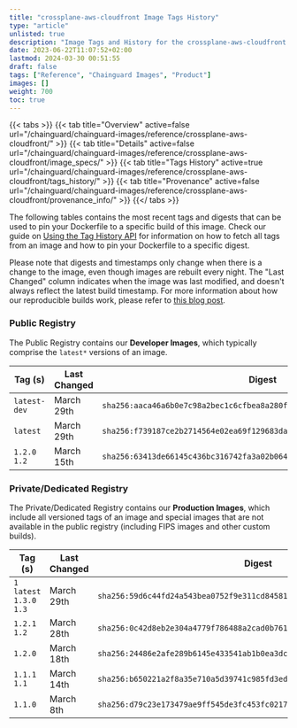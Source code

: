 ```yaml
---
title: "crossplane-aws-cloudfront Image Tags History"
type: "article"
unlisted: true
description: "Image Tags and History for the crossplane-aws-cloudfront Chainguard Image"
date: 2023-06-22T11:07:52+02:00
lastmod: 2024-03-30 00:51:55
draft: false
tags: ["Reference", "Chainguard Images", "Product"]
images: []
weight: 700
toc: true
---
```


{{< tabs >}}
{{< tab title="Overview" active=false url="/chainguard/chainguard-images/reference/crossplane-aws-cloudfront/" >}}
{{< tab title="Details" active=false url="/chainguard/chainguard-images/reference/crossplane-aws-cloudfront/image_specs/" >}}
{{< tab title="Tags History" active=true url="/chainguard/chainguard-images/reference/crossplane-aws-cloudfront/tags_history/" >}}
{{< tab title="Provenance" active=false url="/chainguard/chainguard-images/reference/crossplane-aws-cloudfront/provenance_info/" >}}
{{</ tabs >}}

The following tables contains the most recent tags and digests that can be used to pin your Dockerfile to a specific build of this image. Check our guide on [Using the Tag History API](/chainguard/chainguard-images/using-the-tag-history-api/) for information on how to fetch all tags from an image and how to pin your Dockerfile to a specific digest.

Please note that digests and timestamps only change when there is a change to the image, even though images are rebuilt every night. The "Last Changed" column indicates when the image was last modified, and doesn't always reflect the latest build timestamp. For more information about how our reproducible builds work, please refer to [this blog post](https://www.chainguard.dev/unchained/reproducing-chainguards-reproducible-image-builds).

### Public Registry
The Public Registry contains our **Developer Images**, which typically comprise the `latest*` versions of an image.

| Tag (s)        | Last Changed | Digest                                                                    |
|----------------|--------------|---------------------------------------------------------------------------|
|  `latest-dev`  | March 29th   | `sha256:aaca46a6b0e7c98a2bec1c6cfbea8a280fd6aa3a96e0f4c3b5f1e1f8ec1b8ac0` |
|  `latest`      | March 29th   | `sha256:f739187ce2b2714564e02ea69f129683dada49025b5d8b73a35b955a503e7764` |
|  `1.2.0` `1.2` | March 15th   | `sha256:63413de66145c436bc316742fa3a02b064741c3b282c86e0a45d3902fa41ad99` |


### Private/Dedicated Registry
The Private/Dedicated Registry contains our **Production Images**, which include all versioned tags of an image and special images that are not available in the public registry (including FIPS images and other custom builds).

| Tag (s)                     | Last Changed | Digest                                                                    |
|-----------------------------|--------------|---------------------------------------------------------------------------|
|  `1` `latest` `1.3.0` `1.3` | March 29th   | `sha256:59d6c44fd24a543bea0752f9e311cd84581dde6e2daf1c80ec2e894cc3877966` |
|  `1.2.1` `1.2`              | March 28th   | `sha256:0c42d8eb2e304a4779f786488a2cad0b7618ea6d6795fb7c5497284d44bbcebf` |
|  `1.2.0`                    | March 18th   | `sha256:24486e2afe289b6145e433541ab1b0ea3dcaf0364d261e5a269d8d46d16fd682` |
|  `1.1.1` `1.1`              | March 14th   | `sha256:b650221a2f8a35e710a5d39741c985fd3edf816683947cd16bf8d35bf8a6c86f` |
|  `1.1.0`                    | March 8th    | `sha256:d79c23e173479ae9ff545de3fc453fc0217fc3d32bbbc4ea7e6dc64429e30c4a` |

